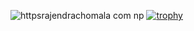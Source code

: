 ![httpsrajendrachomala com np](https://github.com/user-attachments/assets/438f4692-7a15-44d3-b0d4-db025d42284e)
[![trophy](https://github-profile-trophy.vercel.app/?username=ryo-ma&theme=onedark)](https://github.com/ryo-ma/github-profile-trophy)
